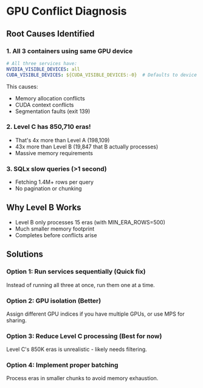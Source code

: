 # GPU Conflict Diagnosis

## Root Causes Identified

### 1. **All 3 containers using same GPU device**
```yaml
# All three services have:
NVIDIA_VISIBLE_DEVICES: all
CUDA_VISIBLE_DEVICES: ${CUDA_VISIBLE_DEVICES:-0}  # Defaults to device 0
```

This causes:
- Memory allocation conflicts
- CUDA context conflicts  
- Segmentation faults (exit 139)

### 2. **Level C has 850,710 eras!**
- That's 4x more than Level A (198,109)
- 43x more than Level B (19,847 that B actually processes)
- Massive memory requirements

### 3. **SQLx slow queries (>1 second)**
- Fetching 1.4M+ rows per query
- No pagination or chunking

## Why Level B Works
- Level B only processes 15 eras (with MIN_ERA_ROWS=500)
- Much smaller memory footprint
- Completes before conflicts arise

## Solutions

### Option 1: Run services sequentially (Quick fix)
Instead of running all three at once, run them one at a time.

### Option 2: GPU isolation (Better)
Assign different GPU indices if you have multiple GPUs, or use MPS for sharing.

### Option 3: Reduce Level C processing (Best for now)
Level C's 850K eras is unrealistic - likely needs filtering.

### Option 4: Implement proper batching
Process eras in smaller chunks to avoid memory exhaustion.